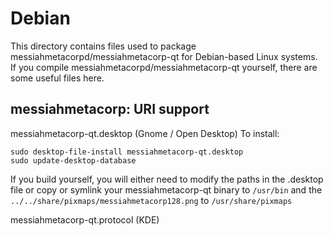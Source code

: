 
Debian
====================
This directory contains files used to package messiahmetacorpd/messiahmetacorp-qt
for Debian-based Linux systems. If you compile messiahmetacorpd/messiahmetacorp-qt yourself, there are some useful files here.

## messiahmetacorp: URI support ##


messiahmetacorp-qt.desktop  (Gnome / Open Desktop)
To install:

	sudo desktop-file-install messiahmetacorp-qt.desktop
	sudo update-desktop-database

If you build yourself, you will either need to modify the paths in
the .desktop file or copy or symlink your messiahmetacorp-qt binary to `/usr/bin`
and the `../../share/pixmaps/messiahmetacorp128.png` to `/usr/share/pixmaps`

messiahmetacorp-qt.protocol (KDE)


